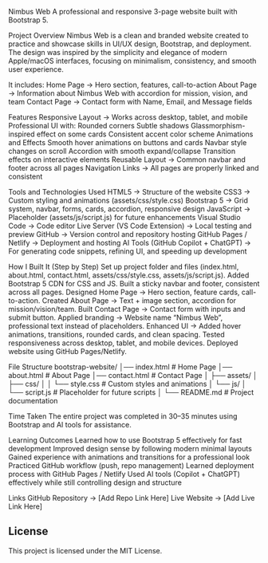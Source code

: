 Nimbus Web
A professional and responsive 3-page website built with Bootstrap 5.

Project Overview
Nimbus Web is a clean and branded website created to practice and showcase skills in UI/UX design, Bootstrap, and deployment. The design was inspired by the simplicity and elegance of modern Apple/macOS interfaces, focusing on minimalism, consistency, and smooth user experience.

It includes:
Home Page → Hero section, features, call-to-action
About Page → Information about Nimbus Web with accordion for mission, vision, and team
Contact Page → Contact form with Name, Email, and Message fields

Features
Responsive Layout → Works across desktop, tablet, and mobile
Professional UI with:
Rounded corners
Subtle shadows
Glassmorphism-inspired effect on some cards
Consistent accent color scheme
Animations and Effects
Smooth hover animations on buttons and cards
Navbar style changes on scroll
Accordion with smooth expand/collapse
Transition effects on interactive elements
Reusable Layout → Common navbar and footer across all pages
Navigation Links → All pages are properly linked and consistent

Tools and Technologies Used
HTML5 → Structure of the website
CSS3 → Custom styling and animations (assets/css/style.css)
Bootstrap 5 → Grid system, navbar, forms, cards, accordion, responsive design
JavaScript → Placeholder (assets/js/script.js) for future enhancements
Visual Studio Code → Code editor
Live Server (VS Code Extension) → Local testing and preview
GitHub → Version control and repository hosting
GitHub Pages / Netlify → Deployment and hosting
AI Tools (GitHub Copilot + ChatGPT) → For generating code snippets, refining UI, and speeding up development

How I Built It (Step by Step)
Set up project folder and files (index.html, about.html, contact.html, assets/css/style.css, assets/js/script.js).
Added Bootstrap 5 CDN for CSS and JS.
Built a sticky navbar and footer, consistent across all pages.
Designed Home Page → Hero section, feature cards, call-to-action.
Created About Page → Text + image section, accordion for mission/vision/team.
Built Contact Page → Contact form with inputs and submit button.
Applied branding → Website name “Nimbus Web”, professional text instead of placeholders.
Enhanced UI → Added hover animations, transitions, rounded cards, and clean spacing.
Tested responsiveness across desktop, tablet, and mobile devices.
Deployed website using GitHub Pages/Netlify.

File Structure
bootstrap-website/
│── index.html         # Home Page
│── about.html         # About Page
│── contact.html       # Contact Page
│
├── assets/
│   ├── css/
│   │   └── style.css  # Custom styles and animations
│   └── js/
│       └── script.js  # Placeholder for future scripts
│
└── README.md          # Project documentation

Time Taken
The entire project was completed in 30–35 minutes using Bootstrap and AI tools for assistance.

Learning Outcomes
Learned how to use Bootstrap 5 effectively for fast development
Improved design sense by following modern minimal layouts
Gained experience with animations and transitions for a professional look
Practiced GitHub workflow (push, repo management)
Learned deployment process with GitHub Pages / Netlify
Used AI tools (Copilot + ChatGPT) effectively while still controlling design and structure

Links
GitHub Repository → [Add Repo Link Here]
Live Website → [Add Live Link Here]
## License
This project is licensed under the MIT License.
